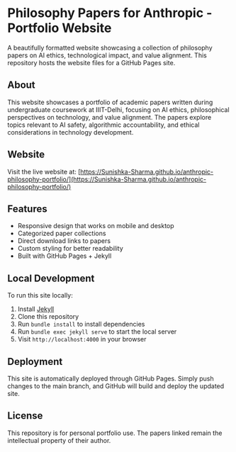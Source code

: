 # Philosophy Papers for Anthropic - Portfolio Website

A beautifully formatted website showcasing a collection of philosophy papers on AI ethics, technological impact, and value alignment. This repository hosts the website files for a GitHub Pages site.

## About

This website showcases a portfolio of academic papers written during undergraduate coursework at IIIT-Delhi, focusing on AI ethics, philosophical perspectives on technology, and value alignment. The papers explore topics relevant to AI safety, algorithmic accountability, and ethical considerations in technology development.

## Website

Visit the live website at: [https://Sunishka-Sharma.github.io/anthropic-philosophy-portfolio/](https://Sunishka-Sharma.github.io/anthropic-philosophy-portfolio/)

## Features

- Responsive design that works on mobile and desktop
- Categorized paper collections
- Direct download links to papers
- Custom styling for better readability
- Built with GitHub Pages + Jekyll

## Local Development

To run this site locally:

1. Install [Jekyll](https://jekyllrb.com/docs/installation/)
2. Clone this repository
3. Run `bundle install` to install dependencies
4. Run `bundle exec jekyll serve` to start the local server
5. Visit `http://localhost:4000` in your browser

## Deployment

This site is automatically deployed through GitHub Pages. Simply push changes to the main branch, and GitHub will build and deploy the updated site.

## License

This repository is for personal portfolio use. The papers linked remain the intellectual property of their author. 